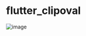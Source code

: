 # flutter_clipoval

![image](https://github.com/ratankumarthakur/flutter_clipoval/assets/144756277/a8ac17ad-0e71-423d-8466-01914ed4dc08)

